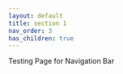 ```yaml
---
layout: default
title: section 1
nav_order: 3
has_children: true
---
```

Testing Page for Navigation Bar
